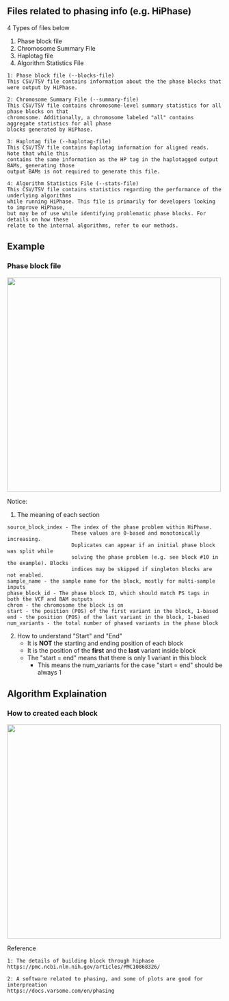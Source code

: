 ## Files related to phasing info (e.g. HiPhase)
4 Types of files below
1. Phase block file
2. Chromosome Summary File
3. Haplotag file
4. Algorithm Statistics File
```
1: Phase block file (--blocks-file)
This CSV/TSV file contains information about the the phase blocks that were output by HiPhase.

2: Chromosome Summary File (--summary-file)
This CSV/TSV file contains chromosome-level summary statistics for all phase blocks on that
chromosome. Additionally, a chromosome labeled "all" contains aggregate statistics for all phase
blocks generated by HiPhase.

3: Haplotag file (--haplotag-file)
This CSV/TSV file contains haplotag information for aligned reads. Note that while this
contains the same information as the HP tag in the haplotagged output BAMs, generating those
output BAMs is not required to generate this file.

4: Algorithm Statistics File (--stats-file)
This CSV/TSV file contains statistics regarding the performance of the underlying algorithms
while running HiPhase. This file is primarily for developers looking to improve HiPhase,
but may be of use while identifying problematic phase blocks. For details on how these
relate to the internal algorithms, refer to our methods.
```

## Example
### Phase block file 
<img src="https://github.com/user-attachments/assets/cc0fc310-4fb8-4fdd-b0b3-d62805ebfe2f" width="500">

Notice:
1. The meaning of each section
```
source_block_index - The index of the phase problem within HiPhase.
                     These values are 0-based and monotonically increasing.
                     Duplicates can appear if an initial phase block was split while
                     solving the phase problem (e.g. see block #10 in the example). Blocks
                     indices may be skipped if singleton blocks are not enabled.
sample_name - the sample name for the block, mostly for multi-sample inputs
phase_block_id - The phase block ID, which should match PS tags in both the VCF and BAM outputs
chrom - the chromosome the block is on
start - the position (POS) of the first variant in the block, 1-based
end - the position (POS) of the last variant in the block, 1-based
num_variants - the total number of phased variants in the phase block
```
2. How to understand "Start" and "End"
   * It is **NOT** the starting and ending position of each block
   * It is the position of the **first** and the **last** variant inside block 
   * The "start = end" means that there is only 1 variant in this block
     * This means the num_variants for the case "start = end" should be always 1 

## Algorithm Explaination
### How to created each block
<img src="https://github.com/user-attachments/assets/e7bdd654-1a1e-4c93-93c7-c364a7abe33a" width="500">

Reference 
```
1: The details of building block through hiphase
https://pmc.ncbi.nlm.nih.gov/articles/PMC10868326/

2: A software related to phasing, and some of plots are good for interpreation
https://docs.varsome.com/en/phasing
```


